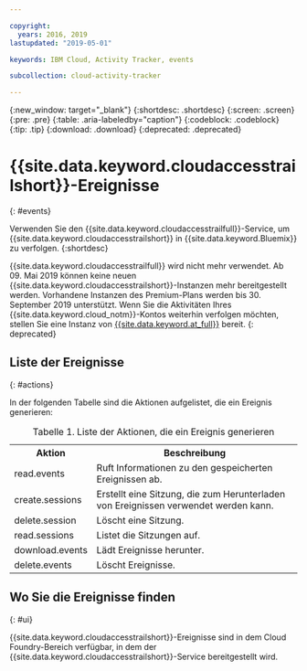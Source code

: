 ```yaml
---

copyright:
  years: 2016, 2019
lastupdated: "2019-05-01"

keywords: IBM Cloud, Activity Tracker, events

subcollection: cloud-activity-tracker

---
```


{:new_window: target="_blank"}
{:shortdesc: .shortdesc}
{:screen: .screen}
{:pre: .pre}
{:table: .aria-labeledby="caption"}
{:codeblock: .codeblock}
{:tip: .tip}
{:download: .download}
{:deprecated: .deprecated}


# {{site.data.keyword.cloudaccesstrailshort}}-Ereignisse
{: #events}

Verwenden Sie den {{site.data.keyword.cloudaccesstrailfull}}-Service, um {{site.data.keyword.cloudaccesstrailshort}} in {{site.data.keyword.Bluemix}} zu verfolgen. 
{:shortdesc}

{{site.data.keyword.cloudaccesstrailfull}} wird nicht mehr verwendet. Ab 09. Mai 2019 können keine neuen {{site.data.keyword.cloudaccesstrailshort}}-Instanzen mehr bereitgestellt werden. Vorhandene Instanzen des Premium-Plans werden bis 30. September 2019 unterstützt. Wenn Sie die Aktivitäten Ihres {{site.data.keyword.cloud_notm}}-Kontos weiterhin verfolgen möchten, stellen Sie eine Instanz von [{{site.data.keyword.at_full}}](/docs/services/Activity-Tracker-with-LogDNA?topic=logdnaat-getting-started#getting-started) bereit.
{: deprecated}


## Liste der Ereignisse
{: #actions}

In der folgenden Tabelle sind die Aktionen aufgelistet, die ein Ereignis generieren:

<table>
  <caption>Tabelle 1. Liste der Aktionen, die ein Ereignis generieren</caption>
  <tr>
    <th>Aktion</th>
	  <th>Beschreibung</th>
  <tr>
  <tr>
    <td>read.events</td>
	  <td>Ruft Informationen zu den gespeicherten Ereignissen ab.</td>
  </tr>
  <tr>
    <td>create.sessions</td>
	  <td>Erstellt eine Sitzung, die zum Herunterladen von Ereignissen verwendet werden kann.</td>
  </tr>
  <tr>
    <td>delete.session</td>
	  <td>Löscht eine Sitzung.</td>
  </tr>
  <tr>
    <td>read.sessions</td>
	  <td>Listet die Sitzungen auf.</td>
  </tr>
  <tr>
    <td>download.events</td>
	  <td>Lädt Ereignisse herunter.</td>
  </tr>
  <tr>
    <td>delete.events</td>
	  <td>Löscht Ereignisse.</td>
  </tr>
</table>


## Wo Sie die Ereignisse finden
{: #ui}
 	
{{site.data.keyword.cloudaccesstrailshort}}-Ereignisse sind in dem Cloud Foundry-Bereich verfügbar, in dem der {{site.data.keyword.cloudaccesstrailshort}}-Service bereitgestellt wird.
